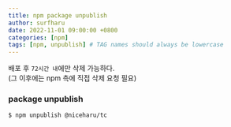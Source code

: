 ```yaml
---
title: npm package unpublish
author: surfharu
date: 2022-11-01 09:00:00 +0800
categories: [npm]
tags: [npm, unpublish] # TAG names should always be lowercase
---
```


배포 후 `72시간 내`에만 삭제 가능하다.  
(그 이후에는 npm 측에 직접 삭제 요청 필요)

### package unpublish
```bash
$ npm unpublish @niceharu/tc 
 ```